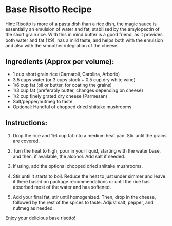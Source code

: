 # Base Risotto Recipe

Hint: Risotto is more of a pasta dish than a rice dish, the magic sauce is essentially an emulsion of water and fat, stabilised by the amylopectin of the short grain rice.
With this in mind butter is a good friend, as it provides both water and fat (1:9), has a mild taste, and helps both with the emulsion and also with the smoother integration of the cheese.

## Ingredients (Approx per volume):
- 1 cup short grain rice (Carnaroli, Carolina, Arborio)
- 3.5 cups water (or 3 cups stock + 0.5 cup dry white wine)
- 1/6 cup fat (oil or butter, for coating the grains)
- 1/3 cup fat (preferably butter, changes depending on cheese)
- 1/2 cup finely grated dry cheese (Parmesan)
- Salt/pepper/nutmeg to taste
- Optional: Handful of chopped dried shiitake mushrooms

## Instructions:

1. Drop the rice and 1/6 cup fat into a medium heat pan. Stir until the grains are covered.

2. Turn the heat to high, pour in your liquid, starting with the water base, and then, if available, the alcohol. Add salt if needed.

3. If using, add the optional chopped dried shiitake mushrooms.

4. Stir until it starts to boil. Reduce the heat to just under simmer and leave it there based on package recommendations or until the rice has absorbed most of the water and has softened.

5. Add your final fat, stir until homogenized. Then, drop in the cheese, followed by the rest of the spices to taste. Adjust salt, pepper, and nutmeg as needed.

Enjoy your delicious base risotto!
